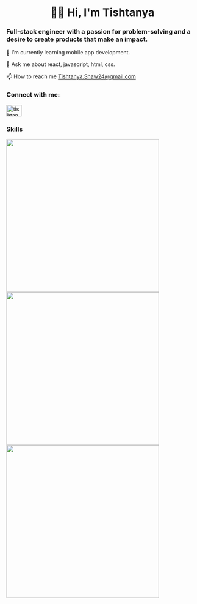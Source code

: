 <h1 align="center">👋🏾 Hi, I'm Tishtanya</h1>  

<h3 >Full-stack engineer with a passion for problem-solving and a desire to create products that make an impact. </h3>

🌱 I’m currently learning mobile app development.

💬 Ask me about react, javascript, html, css.

📫 How to reach me Tishtanya.Shaw24@gmail.com

<h3 align="left">Connect with me:</h3>
<p align="left">
<a href="https://linkedin.com/in/TishShaw" target="blank"><img align="center" src="https://raw.githubusercontent.com/rahuldkjain/github-profile-readme-generator/master/src/images/icons/Social/linked-in-alt.svg" alt="tishtanya-shaw" height="30" width="40" /></a>
</p>

<h3>Skills</h3>
<img align="center" width="400" src="https://skills.thijs.gg/icons?i=js,html,css,react,express,nodejs,django&theme=dark"><br>
<img align="center" width="400" src="https://skills.thijs.gg/icons?i=mongodb,postgres,heroku,linux,git,github,figma,ps&&theme=dark">
<img width="400px" src="https://github-readme-stats.vercel.app/api?username=tishshaw&show_icons=true&theme=transparent">

